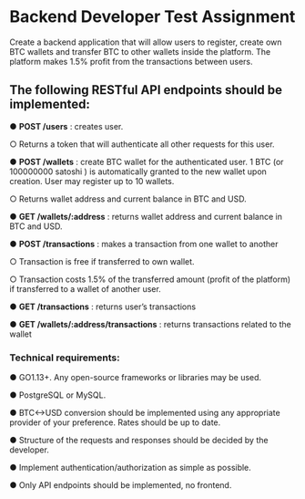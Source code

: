 # Backend Developer Test Assignment
Create a backend application that will allow users to register, create own BTC wallets and
transfer BTC to other wallets inside the platform. The platform makes 1.5% profit from the
transactions between users.

## The following RESTful API endpoints should be implemented:
● **POST /users** : creates user.

○ Returns a token that will authenticate all other requests for this user.

● **POST /wallets** : create BTC wallet for the authenticated user. 1 BTC (or 100000000
satoshi ) is automatically granted to the new wallet upon creation. User may register up to
10 wallets.

○ Returns wallet address and current balance in BTC and USD.


● **GET /wallets/:address** : returns wallet address and current balance in BTC and USD.


● **POST /transactions** : makes a transaction from one wallet to another

○ Transaction is free if transferred to own wallet.

○ Transaction costs 1.5% of the transferred amount (profit of the platform) if
transferred to a wallet of another user.

● **GET /transactions** : returns user’s transactions

● **GET /wallets/:address/transactions** : returns transactions related to the wallet


### Technical requirements:
● GO1.13+. Any open-source frameworks or libraries may be used.

● PostgreSQL or MySQL.

● BTC<->USD conversion should be implemented using any appropriate provider of your
preference. Rates should be up to date.

● Structure of the requests and responses should be decided by the developer.

● Implement authentication/authorization as simple as possible.

● Only API endpoints should be implemented, no frontend.
